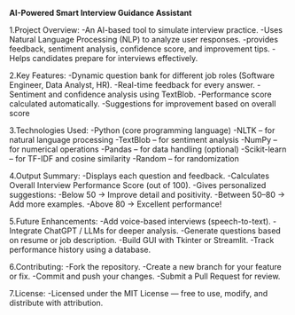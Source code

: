 **AI-Powered Smart Interview Guidance Assistant**

1️.Project Overview:
-An AI-based tool to simulate interview practice.
-Uses Natural Language Processing (NLP) to analyze user responses.
-provides feedback, sentiment analysis, confidence score, and improvement tips.
-Helps candidates prepare for interviews effectively.

2.Key Features:
-Dynamic question bank for different job roles (Software Engineer, Data Analyst, HR).
-Real-time feedback for every answer.
-Sentiment and confidence analysis using TextBlob.
-Performance score calculated automatically.
-Suggestions for improvement based on overall score

3.Technologies Used:
-Python (core programming language)
-NLTK – for natural language processing
-TextBlob – for sentiment analysis
-NumPy – for numerical operations
-Pandas – for data handling (optional)
-Scikit-learn – for TF-IDF and cosine similarity
-Random – for randomization

4.Output Summary:
-Displays each question and feedback.
-Calculates Overall Interview Performance Score (out of 100).
-Gives personalized suggestions:
-Below 50 → Improve detail and positivity.
-Between 50–80 → Add more examples.
-Above 80 → Excellent performance!

5.Future Enhancements:
-Add voice-based interviews (speech-to-text).
-Integrate ChatGPT / LLMs for deeper analysis.
-Generate questions based on resume or job description.
-Build GUI with Tkinter or Streamlit.
-Track performance history using a database.

6.Contributing:
-Fork the repository.
-Create a new branch for your feature or fix.
-Commit and push your changes.
-Submit a Pull Request for review.

7.License:
-Licensed under the MIT License — free to use, modify, and distribute with attribution.
